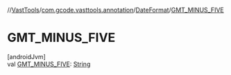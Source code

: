 //[VastTools](../../../index.md)/[com.gcode.vasttools.annotation](../index.md)/[DateFormat](index.md)/[GMT_MINUS_FIVE](-g-m-t_-m-i-n-u-s_-f-i-v-e.md)

# GMT_MINUS_FIVE

[androidJvm]\
val [GMT_MINUS_FIVE](-g-m-t_-m-i-n-u-s_-f-i-v-e.md): [String](https://developer.android.com/reference/kotlin/java/lang/String.html)
